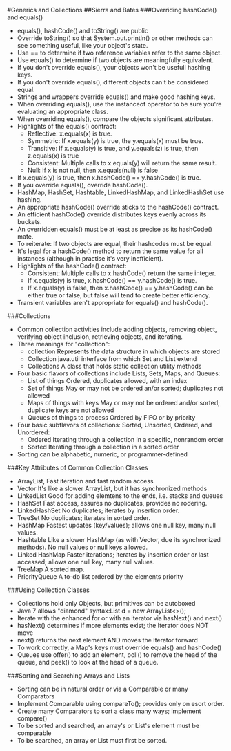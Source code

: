#Generics and Collections
##Sierra and Bates
###Overriding hashCode() and equals()
* equals(), hashCode() and toString() are public
* Override toString() so that System.out.println() or other methods can see something useful, like your object's state.
* Use == to determine if two reference variables refer to the same object.
* Use equals() to determine if two objects are meaningfully equivalent.
* If you don't override equals(), your objects won't be usefull hashing keys.
* If you don't override equals(), different objects can't be considered equal.
* Strings and wrappers override equals() and make good hashing keys.
* When overriding equals(), use the instanceof operator to be sure you're evaluating an appropriate class.
* When overriding equals(), compare the objects significant attributes.
* Highlights of the equals() contract:
    - Reflective: x.equals(x) is true.
    - Symmetric: If x.equals(y) is true, the y.equals(x) must be true.
    - Transitive: If x.equals(y) is true, and y.equals(z) is true, then z.equals(x) is true
    - Consistent: Multiple calls to x.equals(y) will return the same result.
    - Null: If x is not null, then x.equals(null) is false
* If x.equals(y) is true, then x.hashCode() == y.hashCode() is true.
* If you override equals(), override hashCode().
* HashMap, HashSet, Hashtable, LinkedHashMap, and LinkedHashSet use hashing.
* An appropriate hashCode() override sticks to the hashCode() contract.
* An efficient hashCode() override distributes keys evenly across its buckets.
* An overridden equals() must be at least as precise as its hashCode() mate.
* To reiterate: If two objects are equal, their hashcodes must be equal.
* It's legal for a hashCode() method to return the same value for all instances (although in practise it's very inefficient).
* Highlights of the hashCode() contract:
    - Consistent: Multiple calls to x.hashCode() return the same integer.
    - If x.equals(y) is true, x.hashCode() == y.hashCode() is true.
    - If x.equals(y) is false, then x.hashCode() == y.hashCode() can be either true or false, but false will tend to create better efficiency.
* Transient variables aren't appropriate for equals() and hashCode().

###Collections
* Common collection activities include adding objects, removing object, verifying object inclusion, retrieving objects, and iterating.
* Three meanings for "collection":
  - collection Represents the data structure in which objects are stored
  - Collection java.util interface from which Set and List extend
  - Collections A class that holds static collection utility methods
* Four basic flavors of collections include Lists, Sets, Maps, and Queues:
  - List of things Ordered, duplicates allowed, with an index
  - Set of things May or may not be ordered an/or sorted; duplicates not allowed
  - Maps of things with keys May or may not be ordered and/or sorted; duplicate keys are not allowed
  - Queues of things to process Ordered by FIFO or by priority
* Four basic subflavors of collections: Sorted, Unsorted, Ordered, and Unordered:
  - Ordered Iterating through a collection in a specific, nonrandom order
  - Sorted Iterating through a collection in a sorted order
* Sorting can be alphabetic, numeric, or programmer-defined

###Key Attributes of Common Collection Classes
* ArrayList, Fast iteration and fast random access
* Vector It's like a slower ArrayList, but it has synchronized methods
* LinkedList Good for adding elemtens to the ends, i.e. stacks and queues
* HashSet Fast access, assures no duplicates, provides no rodering.
* LinkedHashSet No duplicates; iterates by insertion order.
* TreeSet No duplicates; iterates in sorted order.
* HashMap Fastest updates (key/values); allows one null key, many null values.
* Hashtable Like a slower HashMap (as with Vector, due its synchronized methods). No null values or null keys allowed.
* Linked HashMap Faster iterations; iterates by insertion order or last accessed; allows one null key, many null values.
* TreeMap A sorted map.
* PriorityQueue A to-do list ordered by the elements priority

###Using Collection Classes
* Collections hold only Objects, but primitives can be autoboxed
* Java 7 allows "diamond" syntax:List<Dog> d = new ArrayList<>();
* Iterate with the enhanced for or with an Iterator via hasNext() and next()
* hasNext() determines if more elements exist; the Iterator does NOT move
* next() returns the next element AND moves the Iterator forward
* To work correctly, a Map's keys must override equals() and hashCode()
* Queues use offer() to add an element, poll() to remove the head of the queue, and peek() to look at the head of a queue.

###Sorting and Searching Arrays and Lists
* Sorting can be in natural order or via a Comparable or many Comparators
* Implement Comparable using compareTo(); provides only on esort order.
* Create many Comparators to sort a class many ways; implement compare()
* To be sorted and searched, an array's or List's element must be comparable
* To be searched, an array or List must first be sorted.

